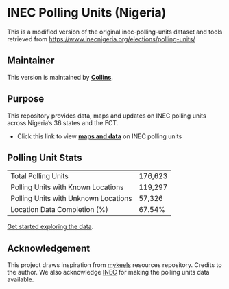 # INEC Polling Units (Nigeria)

This is a modified version of the original inec-polling-units dataset and tools retrieved from https://www.inecnigeria.org/elections/polling-units/

## Maintainer

This version is maintained by **[Collins](https://github.com/Veegilinfrastructure)**.

## Purpose

This repository provides data, maps and updates on INEC polling units across Nigeria’s 36 states and the FCT.
- Click this link to view **[maps and data](https://veegilinfrastructure.github.io/inec-polling-units/)**  on INEC polling units  

## Polling Unit Stats

|  |  |
| -- | -- |
| Total Polling Units | 176,623 |
| Polling Units with Known Locations | 119,297 |
| Polling Units with Unknown Locations |  57,326 |
| Location Data Completion (%) | 67.54% |

[Get started exploring the data](./states#readme).

## Acknowledgement
This project draws inspiration from [mykeels](https://github.com/mykeels/inec-polling-units) resources repository. Credits to the author. We also acknowledge [INEC](https://www.inecnigeria.org/elections/polling-units/) for making the polling units data available. 
      
<!-- End of PU stats -->


